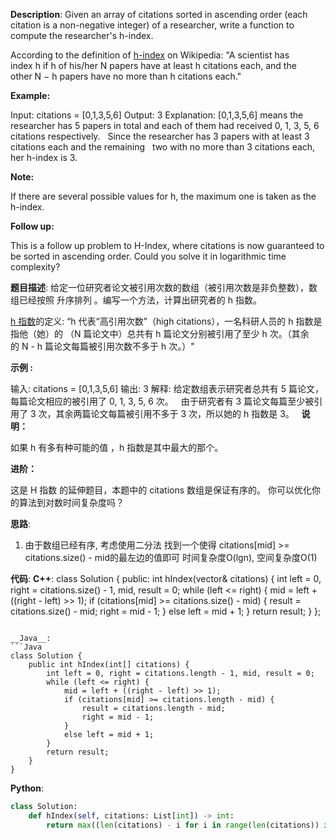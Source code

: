 __Description__:
Given an array of citations sorted in ascending order (each citation is a non-negative integer) of a researcher, write a function to compute the researcher's h-index.

According to the definition of [h-index](https://en.wikipedia.org/wiki/H-index)  on Wikipedia: "A scientist has index h if h of his/her N papers have at least h citations each, and the other N − h papers have no more than h citations each."

__Example:__

Input: citations = [0,1,3,5,6]
Output: 3 
Explanation: [0,1,3,5,6] means the researcher has 5 papers in total and each of them had 
             received 0, 1, 3, 5, 6 citations respectively. 
             Since the researcher has 3 papers with at least 3 citations each and the remaining 
             two with no more than 3 citations each, her h-index is 3.

__Note:__

If there are several possible values for h, the maximum one is taken as the h-index.

__Follow up:__

This is a follow up problem to H-Index, where citations is now guaranteed to be sorted in ascending order.
Could you solve it in logarithmic time complexity?

__题目描述__:
给定一位研究者论文被引用次数的数组（被引用次数是非负整数），数组已经按照 升序排列 。编写一个方法，计算出研究者的 h 指数。

[h 指数](https://baike.baidu.com/item/h-index/3991452?fr=aladdin)的定义: “h 代表“高引用次数”（high citations），一名科研人员的 h 指数是指他（她）的 （N 篇论文中）总共有 h 篇论文分别被引用了至少 h 次。（其余的 N - h 篇论文每篇被引用次数不多于 h 次。）"

__示例 :__

输入: citations = [0,1,3,5,6]
输出: 3 
解释: 给定数组表示研究者总共有 5 篇论文，每篇论文相应的被引用了 0, 1, 3, 5, 6 次。
     由于研究者有 3 篇论文每篇至少被引用了 3 次，其余两篇论文每篇被引用不多于 3 次，所以她的 h 指数是 3。
 
__说明：__

如果 h 有多有种可能的值 ，h 指数是其中最大的那个。

__进阶：__

这是 H 指数 的延伸题目，本题中的 citations 数组是保证有序的。
你可以优化你的算法到对数时间复杂度吗？

__思路__:
1. 由于数组已经有序, 考虑使用二分法
找到一个使得 citations[mid] >= citations.size() - mid的最左边的值即可
时间复杂度O(lgn), 空间复杂度O(1)

__代码__:
__C++__:
class Solution 
{
public:
    int hIndex(vector<int>& citations) 
    {
        int left = 0, right = citations.size() - 1, mid, result = 0;
        while (left <= right)
        {
            mid = left + ((right - left) >> 1);
            if (citations[mid] >= citations.size() - mid)
            {
                result = citations.size() - mid;
                right = mid - 1;
            }
            else left = mid + 1;
        }
        return result;
    }
};
```

__Java__:
```Java
class Solution {
    public int hIndex(int[] citations) {
        int left = 0, right = citations.length - 1, mid, result = 0;
        while (left <= right) {
            mid = left + ((right - left) >> 1);
            if (citations[mid] >= citations.length - mid) {
                result = citations.length - mid;
                right = mid - 1;
            }
            else left = mid + 1;
        }
        return result;
    }
}
```

__Python__:
```Python
class Solution:
    def hIndex(self, citations: List[int]) -> int:
        return max((len(citations) - i for i in range(len(citations)) if citations[i] >= len(citations) - i), default=0)
```